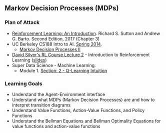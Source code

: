 ## Markov Decision Processes (MDPs)

### Plan of Attack

- [Reinforcement Learning: An Introduction](http://incompleteideas.net/sutton/book/the-book-2nd.html). Richard S. Sutton 
  and Andrew G. Barto. Second Edition, 2017 (Chapter 3)
- UC Berkeley CS188 Intro to AI. [Spring 2014](http://ai.berkeley.edu/lecture_videos.html).
  - [Markov Decision Processes II](https://www.youtube.com/watch?v=6pBvbLyn6fE)
- [David Silver's RL Course Lecture 2](https://www.youtube.com/watch?v=lfHX2hHRMVQ&t=1130s) - Introduction to Reinforcement Learning ([slides](http://www0.cs.ucl.ac.uk/staff/d.silver/web/Teaching_files/MDP.pdf))
- Super Data Science - Machine Learning. 
  - Module 1. [Section: 2 - Q-Learning Intuition](https://www.superdatascience.com/module-2/plan-of-attack-12/)

### Learning Goals

- Understand the Agent-Environment interface
- Understand what MDPs (Markov Decision Processes) are and how to interpret transition diagrams
- Understand Value Functions, Action-Value Functions, and Policy Functions
- Understand the Bellman Equations and Bellman Optimality Equations for value functions and action-value functions
